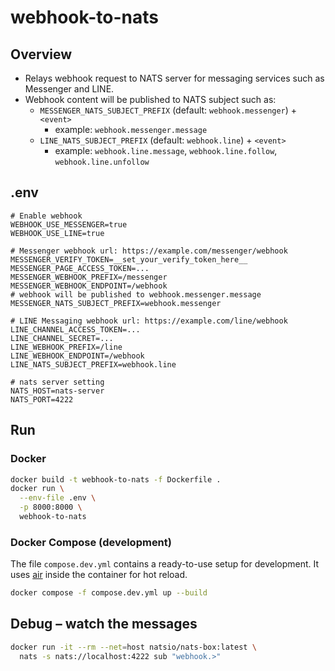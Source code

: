 # webhook-to-nats

## Overview

- Relays webhook request to NATS server for messaging services such as Messenger and LINE.
- Webhook content will be published to NATS subject such as:
  - `MESSENGER_NATS_SUBJECT_PREFIX` (default: `webhook.messenger`) + `<event>`
    - example: `webhook.messenger.message`
  - `LINE_NATS_SUBJECT_PREFIX` (default: `webhook.line`) + `<event>`
    - example: `webhook.line.message`, `webhook.line.follow`, `webhook.line.unfollow`

## .env

```dotenv
# Enable webhook
WEBHOOK_USE_MESSENGER=true
WEBHOOK_USE_LINE=true

# Messenger webhook url: https://example.com/messenger/webhook
MESSENGER_VERIFY_TOKEN=__set_your_verify_token_here__
MESSENGER_PAGE_ACCESS_TOKEN=...
MESSENGER_WEBHOOK_PREFIX=/messenger
MESSENGER_WEBHOOK_ENDPOINT=/webhook
# webhook will be published to webhook.messenger.message
MESSENGER_NATS_SUBJECT_PREFIX=webhook.messenger

# LINE Messaging webhook url: https://example.com/line/webhook
LINE_CHANNEL_ACCESS_TOKEN=...
LINE_CHANNEL_SECRET=...
LINE_WEBHOOK_PREFIX=/line
LINE_WEBHOOK_ENDPOINT=/webhook
LINE_NATS_SUBJECT_PREFIX=webhook.line

# nats server setting
NATS_HOST=nats-server
NATS_PORT=4222
```

## Run

### Docker

```sh
docker build -t webhook-to-nats -f Dockerfile .
docker run \
  --env-file .env \
  -p 8000:8000 \
  webhook-to-nats
```

### Docker Compose (development)

The file `compose.dev.yml` contains a ready-to-use setup for development. It
uses [air](https://github.com/cosmtrek/air) inside the container for hot
reload.

```sh
docker compose -f compose.dev.yml up --build
```

## Debug – watch the messages

```bash
docker run -it --rm --net=host natsio/nats-box:latest \
  nats -s nats://localhost:4222 sub "webhook.>"
```
